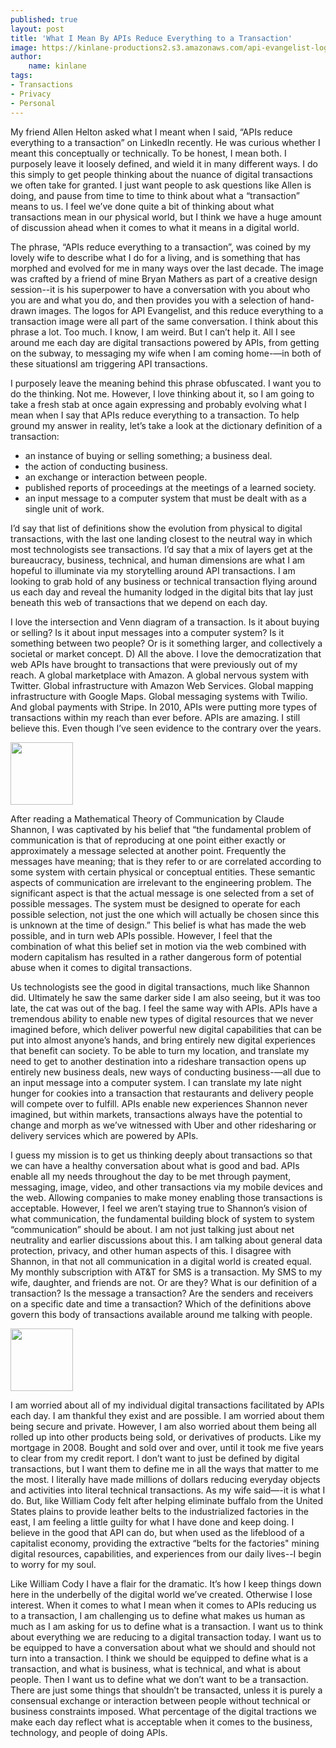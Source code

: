 ```yaml
---
published: true
layout: post
title: 'What I Mean By APIs Reduce Everything to a Transaction'
image: https://kinlane-productions2.s3.amazonaws.com/api-evangelist-logos/api-evangelist-reduce-everything-to-a-transaction.png
author:
    name: kinlane
tags:
- Transactions
- Privacy
- Personal
---
```

My friend Allen Helton asked what I meant when I said, “APIs reduce everything to a transaction” on LinkedIn recently. He was curious whether I meant this conceptually or technically. To be honest, I mean both. I purposely leave it loosely defined, and wield it in many different ways. I do this simply to get people thinking about the nuance of digital transactions we often take for granted. I just want people to ask questions like Allen is doing, and pause from time to time to think about what a “transaction” means to us. I feel we’ve done quite a bit of thinking about what transactions mean in our physical world, but I think we have a huge amount of discussion ahead when it comes to what it means in a digital world.

The phrase, “APIs reduce everything to a transaction”, was coined by my lovely wife to describe what I do for a living, and is something that has morphed and evolved for me in many ways over the last decade. The image was crafted by a friend of mine Bryan Mathers as part of a creative design session--it is his superpower to have a conversation with you about who you are and what you do, and then provides you with a selection of hand-drawn images. The logos for API Evangelist, and this reduce everything to a transaction image were all part of the same conversation. I think about this phrase a lot. Too much. I know, I am weird. But I can’t help it. All I see around me each day are digital transactions powered by APIs, from getting on the subway, to messaging my wife when I am coming home-—in both of these situationsI am triggering API transactions.

I purposely leave the meaning behind this phrase obfuscated. I want you to do the thinking. Not me. However, I love thinking about it, so I am going to take a fresh stab at once again expressing and probably evolving what I mean when I say that APIs reduce everything to a transaction. To help ground my answer in reality, let’s take a look at the dictionary definition of a transaction:

- an instance of buying or selling something; a business deal.
- the action of conducting business.
- an exchange or interaction between people.
- published reports of proceedings at the meetings of a learned society.
- an input message to a computer system that must be dealt with as a single unit of work.

I’d say that list of definitions show the evolution from physical to digital transactions, with the last one landing closest to the neutral way in which most technologists see transactions. I’d say that a mix of layers get at the bureaucracy, business, technical, and human dimensions are what I am hopeful to illuminate via my storytelling around API transactions. I am looking to grab hold of any business or technical transaction flying around us each day and reveal the humanity lodged in the digital bits that lay just beneath this web of transactions that we depend on each day.

I love the intersection and Venn diagram of a transaction. Is it about buying or selling? Is it about input messages into a computer system? Is it something between two people? Or is it something larger, and collectively a societal or market concept. D) All the above. I love the democratization that web APIs have brought to transactions that were previously out of my reach. A global marketplace with Amazon. A global nervous system with Twitter. Global infrastructure with Amazon Web Services. Global mapping infrastructure with Google Maps. Global messaging systems with Twilio. And global payments with Stripe. In 2010, APIs were putting more types of transactions within my reach than ever before. APIs are amazing. I still believe this. Even though I’ve seen evidence to the contrary over the years.
<p><img src="https://kinlane-productions2.s3.amazonaws.com/algorotoscope-master/bf-skinner-seattle-public-market_36725946605_o.jpg" width="100"></p>
After reading a Mathematical Theory of Communication by Claude Shannon, I was captivated by his belief that “the fundamental problem of communication is that of reproducing at one point either exactly or approximately a message selected at another point. Frequently the messages have meaning; that is they refer to or are correlated according to some system with certain physical or conceptual entities. These semantic aspects of communication are irrelevant to the engineering problem. The significant aspect is that the actual message is one selected from a set of possible messages. The system must be designed to operate for each possible selection, not just the one which will actually be chosen since this is unknown at the time of design.” This belief is what has made the web possible, and in turn web APIs possible. However, I feel that the combination of what this belief set in motion via the web combined with modern capitalism has resulted in a rather dangerous form of potential abuse when it comes to digital transactions.

Us technologists see the good in digital transactions, much like Shannon did. Ultimately he saw the same darker side I am also seeing, but it was too late, the cat was out of the bag. I feel the same way with APIs. APIs have a tremendous ability to enable new types of digital resources that we never imagined before, which deliver powerful new digital capabilities that can be put into almost anyone’s hands, and bring entirely new digital experiences that benefit can society. To be able to turn my location, and translate my need to get to another destination into a rideshare transaction opens up entirely new business deals, new ways of conducting business-—all due to an input message into a computer system. I can translate my late night hunger for cookies into a transaction that restaurants and delivery people will compete over to fulfill. APIs enable new experiences Shannon never imagined, but within markets, transactions always have the potential to change and morph as we’ve witnessed with Uber and other ridesharing or delivery services which are powered by APIs.

I guess my mission is to get us thinking deeply about transactions so that we can have a healthy conversation about what is good and bad. APIs enable all my needs throughout the day to be met through payment, messaging, image, video, and other transactions via my mobile devices and the web. Allowing companies to make money enabling those transactions is acceptable. However, I feel we aren’t staying true to Shannon’s vision of what communication, the fundamental building block of system to system “communication” should be about. I am not just talking just about net neutrality and earlier discussions about this. I am talking about general data protection, privacy, and other human aspects of this. I disagree with Shannon, in that not all communication in a digital world is created equal. My monthly subscription with AT&T for SMS is a transaction. My SMS to my wife, daughter, and friends are not. Or are they? What is our definition of a transaction? Is the message a transaction? Are the senders and receivers on a specific date and time a transaction? Which of the definitions above govern this body of transactions available around me talking with people.
<p><img src="https://kinlane-productions2.s3.amazonaws.com/algorotoscope-master/bf-skinner-statue-woman.jpeg" width="100"></p>
I am worried about all of my individual digital transactions facilitated by APIs each day. I am thankful they exist and are possible. I am worried about them being secure and private. However, I am also worried about them being all rolled up into other products being sold, or derivatives of products. Like my mortgage in 2008. Bought and sold over and over, until it took me five years to clear from my credit report. I don’t want to just be defined by digital transactions, but I want them to define me in all the ways that matter to me the most. I literally have made millions of dollars reducing everyday objects and activities into literal technical transactions. As my wife said—-it is what I do. But, like William Cody felt after helping eliminate buffalo from the United States plains to provide leather belts to the industrialized factories in the east, I am feeling a little guilty for what I have done and keep doing. I believe in the good that API can do, but when used as the lifeblood of a capitalist economy, providing the extractive “belts for the factories" mining digital resources, capabilities, and experiences from our daily lives--I begin to worry for my soul.

Like William Cody I have a flair for the dramatic. It’s how I keep things down here in the underbelly of the digital world we’ve created. Otherwise I lose interest. When it comes to what I mean when it comes to APIs reducing us to a transaction, I am challenging us to define what makes us human as much as I am asking for us to define what is a transaction. I want us to think about everything we are reducing to a digital transaction today. I want us to be equipped to have a conversation about what we should and should not turn into a transaction. I think we should be equipped to define what is a transaction, and what is business, what is technical, and what is about people. Then I want us to define what we don’t want to be a transaction. There are just some things that shouldn’t be transacted, unless it is purely a consensual exchange or interaction between people without technical or business constraints imposed. What percentage of the digital tractions we make each day reflect what is acceptable when it comes to the business, technology, and people of doing APIs.